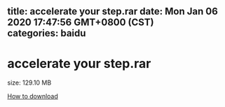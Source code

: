 
title: accelerate your step.rar
date: Mon Jan 06 2020 17:47:56 GMT+0800 (CST)    
categories: baidu
---

# accelerate your step.rar
size: 129.10 MB
 
 

[How to download](https://bpcam.bemobtrk.com/go/2ceec3aa-1ca2-46d6-b9ff-aaa5c184517c?jno=417)